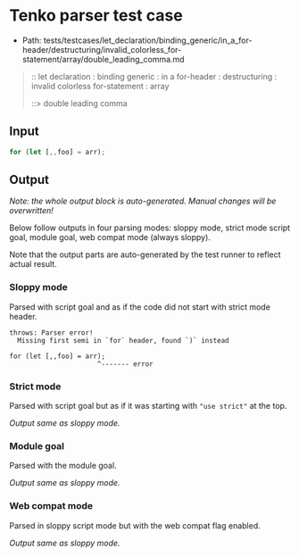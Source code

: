 # Tenko parser test case

- Path: tests/testcases/let_declaration/binding_generic/in_a_for-header/destructuring/invalid_colorless_for-statement/array/double_leading_comma.md

> :: let declaration : binding generic : in a for-header : destructuring : invalid colorless for-statement : array
>
> ::> double leading comma

## Input

`````js
for (let [,,foo] = arr);
`````

## Output

_Note: the whole output block is auto-generated. Manual changes will be overwritten!_

Below follow outputs in four parsing modes: sloppy mode, strict mode script goal, module goal, web compat mode (always sloppy).

Note that the output parts are auto-generated by the test runner to reflect actual result.

### Sloppy mode

Parsed with script goal and as if the code did not start with strict mode header.

`````
throws: Parser error!
  Missing first semi in `for` header, found `)` instead

for (let [,,foo] = arr);
                      ^------- error
`````

### Strict mode

Parsed with script goal but as if it was starting with `"use strict"` at the top.

_Output same as sloppy mode._

### Module goal

Parsed with the module goal.

_Output same as sloppy mode._

### Web compat mode

Parsed in sloppy script mode but with the web compat flag enabled.

_Output same as sloppy mode._
